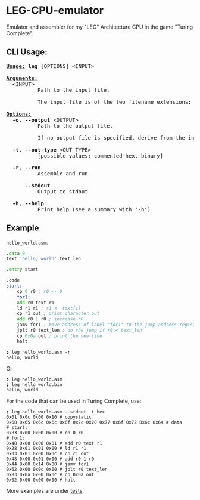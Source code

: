 LEG-CPU-emulator
===

Emulator and assembler for my "LEG" Architecture CPU in the game "Turing Complete".

## CLI Usage:
<pre><u style="text-decoration-style:solid"><b>Usage:</b></u> <b>leg</b> [OPTIONS] &lt;INPUT&gt;

<u style="text-decoration-style:solid"><b>Arguments:</b></u>
  &lt;INPUT&gt;
          Path to the input file.
          
          The input file is of the two filename extensions: .asm/.bin

<u style="text-decoration-style:solid"><b>Options:</b></u>
  <b>-o</b>, <b>--output</b> &lt;OUTPUT&gt;
          Path to the output file.
          
          If no output file is specified, derive from the input file.

  <b>-t</b>, <b>--out-type</b> &lt;OUT_TYPE&gt;
          [possible values: commented-hex, binary]

  <b>-r</b>, <b>--run</b>
          Assemble and run

      <b>--stdout</b>
          Output to stdout

  <b>-h</b>, <b>--help</b>
          Print help (see a summary with &apos;-h&apos;)
</pre>

## Example

`hello_world.asm`:
```asm
.data 0
text 'hello, world' text_len

.entry start

.code
start:
    cp 0 r0 ; r0 <- 0
    for1:
    add r0 text r1
    ld r1 r1 ; r1 <- text[i]
    cp r1 out ; print character out
    add r0 1 r0 ; increase r0
    jamv for1 ; move address of label 'for1' to the jump-address register
    jplt r0 text_len ; do the jump if r0 < text_len
    cp 0x0a out ; print the new-line
    halt
```

```console
❯ leg hello_world.asm -r
hello, world
```
Or
```console
❯ leg hello_world.asm
❯ leg hello_world.bin
hello, world
```
For the code that can be used in Turing Complete, use:
```console
❯ leg hello_world.asm --stdout -t hex
0x01 0x0c 0x00 0x10 # copystatic
0x68 0x65 0x6c 0x6c 0x6f 0x2c 0x20 0x77 0x6f 0x72 0x6c 0x64 # data
# start:
0x83 0x00 0x00 0x00 # cp 0 r0
# for1:
0x48 0x00 0x00 0x01 # add r0 text r1
0x28 0x01 0x01 0x00 # ld r1 r1
0x03 0x01 0x00 0x0c # cp r1 out
0x48 0x00 0x01 0x00 # add r0 1 r0
0x44 0x00 0x14 0x00 # jamv for1
0x62 0x00 0x0c 0x00 # jplt r0 text_len
0x83 0x0a 0x00 0x0c # cp 0x0a out
0x02 0x00 0x00 0x00 # halt
```

More examples are under [tests](https://github.com/bczhc/leg-cpu-emulator/tree/master/tests).